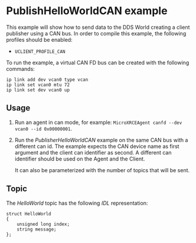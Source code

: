 # PublishHelloWorldCAN example

This example will show how to send data to the DDS World creating a client publisher using a CAN bus.
In order to compile this example, the following profiles should be enabled:

- `UCLIENT_PROFILE_CAN`

To run the example, a virtual CAN FD bus can be created with the following commands:
```
ip link add dev vcan0 type vcan
ip link set vcan0 mtu 72
ip link set dev vcan0 up
```

## Usage
1. Run an agent in can mode, for example: `MicroXRCEAgent canfd --dev vcan0 --id 0x00000001`.
2. Run the *PublisherHelloWorldCAN* example on the same CAN bus with a different can id.
   The example expects the CAN device name as first argument and the client can identifier as second.
   A different can identifier should be used on the Agent and the Client.

   It can also be parameterized with the number of topics that will be sent.

## Topic

The *HelloWorld* topic has the following *IDL* representation:

```
struct HelloWorld
{
	unsigned long index;
	string message;
};
```
